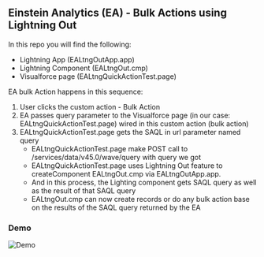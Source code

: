 ## Einstein Analytics (EA) - Bulk Actions using Lightning Out

In this repo you will find the following:

- Lightning App (EALtngOutApp.app)
- Lightning Component (EALtngOut.cmp)
- Visualforce page (EALtngQuickActionTest.page)

EA bulk Action happens in this sequence:

1. User clicks the custom action - Bulk Action 
2. EA passes query parameter to the Visualforce page (in our case: EALtngQuickActionTest.page)  wired in this custom action (bulk action)
3. EALtngQuickActionTest.page gets the SAQL in url parameter named query 
    - EALtngQuickActionTest.page make POST call to /services/data/v45.0/wave/query with query we got
    - EALtngQuickActionTest.page uses Lightning Out feature to createComponent EALtngOut.cmp via EALtngOutApp.app. 
    - And in this process, the Lighting component gets SAQL query as well as the result of that SAQL query
    - EALtngOut.cmp can now create records or do any bulk action base on the results of the SAQL query returned by the EA


### Demo
![Demo](demo/EA-Bulk-Actions-LtngOut-1.gif)   
